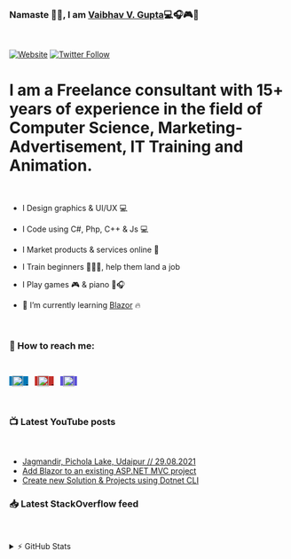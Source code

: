 ### Namaste 🙏🏼, I am [Vaibhav V. Gupta][website]💻🎧🎮🎹

<br />

[![Website](https://img.shields.io/website?label=vvgonline.net&style=for-the-badge&url=https%3A%2F%2Fvvgonline.net)](https://vvgonline.net)
[![Twitter Follow](https://img.shields.io/twitter/follow/vvgonlinedotnet?color=1DA1F2&logo=twitter&style=for-the-badge)](https://twitter.com/intent/follow?original_referer=https%3A%2F%2Fgithub.com%2Fvvgonlinedotentr&screen_name=VVGonlinedotnet)

# I am a Freelance consultant with 15+ years of experience in the field of Computer Science, Marketing-Advertisement, IT Training and Animation.

<br />

- I Design graphics & UI/UX 💻

- I Code using C#, Php, C++ & Js 💻

- I Market products & services online 🛒

- I Train beginners 👨🏼‍🎓, help them land a job

- I Play games 🎮 & piano 🎹🎧

- 🌱 I’m currently learning [Blazor](https://blazor.net/) 🔥

<br />

### 📮 How to reach me:

<br />

<a href="https://www.instagram.com/vvgonline/" bgcolor= "#0077b5" style="background-color: #0077b5;" width="40px" height="40px">
<!-- <a href="https://www.instagram.com/vvgonline/" heigth="20px" > -->
    <img alt="VVGonline | LinkedIn" width="20px" height="20px" align="center" style="padding: 1%; margin-bottom: 1.5%; margin-top: 1%;" src="https://cdn.jsdelivr.net/npm/simple-icons@v3/icons/linkedin.svg" />
    <!-- <img src="https://upload.wikimedia.org/wikipedia/commons/0/01/LinkedIn_Logo.svg" heigth="20px" style="max-width: 20%"> -->
</a>&nbsp;&nbsp;
<a href="https://www.youtube.com/channel/UCsFTSQ6exutOIpP-wHl8qQQ" bgcolor="#c4302b" style="background-color: #c4302b">
<!-- <a href="https://www.youtube.com/channel/UCsFTSQ6exutOIpP-wHl8qQQ" heigth="20px" > -->
    <img alt="VVGonline | YouTube"width="20px" height="20px" align="center" style="padding: 1%; margin-bottom: 1.5%; margin-top: 1%;" src="https://cdn.jsdelivr.net/npm/simple-icons@v3/icons/youtube.svg" />
    <!-- <img src="https://upload.wikimedia.org/wikipedia/commons/6/68/Light_logo_of_YouTube_%282015-2017%29.svg" heigth="20px" style="max-width: 12%"> -->
</a>&nbsp;&nbsp;
<a href="https://www.instagram.com/vvgonline/" bgcolor="#5B51D8" style="background-color: #5B51D8">
<!-- <a href="https://www.instagram.com/vvgonline/" heigth="20px" > -->
    <img alt="VVGonline | Instagram" width="20px" height="20px" align="center" style="padding: 1%; margin-bottom: 1.5%; margin-top: 1%;" src="https://cdn.jsdelivr.net/npm/simple-icons@v3/icons/instagram.svg" />
    <!-- <img src="https://upload.wikimedia.org/wikipedia/commons/thumb/a/a5/Instagram_icon.png/800px-Instagram_icon.png" heigth="20px" style="max-width: 6%;"> -->
</a>

<br />
<br />

### 📺 Latest YouTube posts

<br />

<!-- YOUTUBE:START -->
- [Jagmandir, Pichola Lake, Udaipur // 29.08.2021](https://www.youtube.com/watch?v=tk1Gqv2z5sc)
- [Add Blazor to an existing ASP.NET MVC project](https://www.youtube.com/watch?v=luR_-CLlDU4)
- [Create new Solution &amp; Projects using Dotnet CLI](https://www.youtube.com/watch?v=89TPsF12BnY)
<!-- YOUTUBE:END -->

### 📥 Latest StackOverflow feed

<br />

<!-- STACKOVERFLOW:START -->
<!-- STACKOVERFLOW:END -->

<br />

<details>

  <summary>⚡ GitHub Stats</summary>

  [![VVGonline's github stats](https://github-readme-stats.vercel.app/api?username=vvgonline&show_icons=true&theme=synthwave)](https://github.com/vvgonline)

</details>

<!--
Hi there 👋
**vvgonline/vvgonline** is a ✨ _special_ ✨ repository because its `README.md` (this file) appears on your GitHub profile.

Here are some ideas to get you started:

- 🔭 I’m currently working on ...
- 🌱 I’m currently learning ...
- 👯 I’m looking to collaborate on ...
- 🤔 I’m looking for help with ...
- 💬 Ask me about ...
- 📫 How to reach me: ...
- 😄 Pronouns: ...
- ⚡ Fun fact: ...
-->

<!-- define links -->

[website]: https://vvgonline.net
[twitter]: https://twitter.com/vvgonlinedotnet
[youtube]: https://www.youtube.com/channel/UCsFTSQ6exutOIpP-wHl8qQQ
[instagram]: https://www.instagram.com/vvgonline/
[linkedin]: https://www.linkedin.com/in/vvgonline-dot-net/

